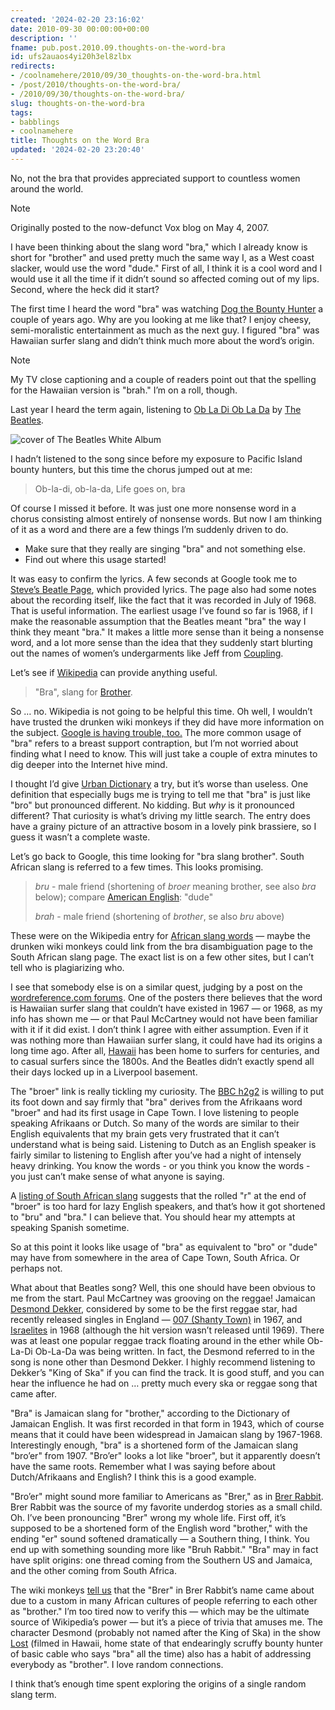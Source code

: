 ```yaml
---
created: '2024-02-20 23:16:02'
date: 2010-09-30 00:00:00+00:00
description: ''
fname: pub.post.2010.09.thoughts-on-the-word-bra
id: ufs2auaos4yi20h3el8zlbx
redirects:
- /coolnamehere/2010/09/30_thoughts-on-the-word-bra.html
- /post/2010/thoughts-on-the-word-bra/
- /2010/09/30/thoughts-on-the-word-bra/
slug: thoughts-on-the-word-bra
tags:
- babblings
- coolnamehere
title: Thoughts on the Word Bra
updated: '2024-02-20 23:20:40'
---
```


No, not the bra that provides appreciated support to countless women around the world.

> [!NOTE]
> Originally posted to the now-defunct Vox blog on May 4, 2007.

I have been thinking about the slang word "bra," which I already know is short for "brother" and used pretty much the same way I, as a West coast slacker, would use the word "dude." First of all, I think it is a cool word and I would use it all the time if it didn’t sound so affected coming out of my lips. Second, where the heck did it start?

The first time I heard the word "bra" was watching [Dog the Bounty Hunter](http://www.dogthebountyhunter.com) a couple of years ago. Why are you looking at me like that? I enjoy cheesy, semi-moralistic entertainment as much as the next guy. I figured "bra" was Hawaiian surfer slang and didn’t think much more about the word’s origin.

> [!NOTE]
> My TV close captioning and a couple of readers point out that the spelling for the Hawaiian version is "brah." I’m on a roll, though.

Last year I heard the term again, listening to [Ob La Di Ob La Da](https://song.link/i/1441133613) by [The Beatles](http://www.beatles.com).

![cover of The Beatles White Album](assets/img/2010/beatles-white-album.png "Pause for music")

I hadn’t listened to the song since before my exposure to Pacific Island bounty hunters, but this time the chorus jumped out at me:

> Ob-la-di, ob-la-da,
> Life goes on, bra

Of course I missed it before. It was just one more nonsense word in a chorus consisting almost entirely of nonsense words. But now I am thinking of it as a word and there are a few things I’m suddenly driven to do.

- Make sure that they really are singing "bra" and not something else.
- Find out where this usage started\!

It was easy to confirm the lyrics. A few seconds at Google took me to
[Steve’s Beatle Page](http://www.stevesbeatles.com/songs/ob_la_di_ob_la_da.asp), which provided lyrics. The page also had some notes about the recording itself, like the fact that it was recorded in July of 1968. That is useful information. The earliest usage I’ve found so far is 1968, if I make the reasonable assumption that the Beatles meant "bra" the way I think they meant "bra." It makes a little more sense than it being a nonsense word, and a lot more sense than the idea that they suddenly start blurting out the names of women’s undergarments like Jeff from [Coupling](http://www.imdb.com/title/tt0237123).

Let’s see if [Wikipedia](http://en.wikipedia.org/wiki/Bra) can provide anything useful.

> "Bra", slang for [Brother](http://en.wikipedia.org/wiki/Brother).

So … no. Wikipedia is not going to be helpful this time. Oh well, I wouldn’t have trusted the drunken wiki monkeys if they did have more information on the subject. [Google is having trouble, too.](http://www.google.com/search?q=define:bra) The more common usage of "bra" refers to a breast support contraption, but I’m not worried about finding what I need to know. This will just take a couple of extra minutes to dig deeper into the Internet hive mind.

I thought I’d give [Urban Dictionary](http://www.urbandictionary.com) a try, but it’s worse than useless. One definition that especially bugs me is trying to tell me that "bra" is just like "bro" but pronounced different. No kidding. But *why* is it pronounced different? That curiosity is what’s driving my little search. The entry does have a grainy picture of an attractive bosom in a lovely pink brassiere, so I guess it wasn’t a complete waste.

Let’s go back to Google, this time looking for "bra slang brother". South African slang is referred to a few times. This looks promising.

> *bru* - male friend (shortening of *broer* meaning brother, see also *bra* below); compare [American English](http://en.wikipedia.org/wiki/American_English): "dude"
>
> *brah* - male friend (shortening of *brother*, se also *bru* above)

These were on the Wikipedia entry for [African slang words](http://en.wikipedia.org/wiki/List_of_South_African_slang_words) — maybe the drunken wiki monkeys could link from the bra disambiguation page to the South African slang page. The exact list is on a few other sites, but I can’t tell who is plagiarizing who.

I see that somebody else is on a similar quest, judging by a post on the
[wordreference.com forums](http://forum.wordreference.com/showthread.php?t=481406). One of the posters there believes that the word is Hawaiian surfer slang that couldn’t have existed in 1967 — or 1968, as my info has shown me — or that Paul McCartney would not have been familiar with it if it did exist. I don’t think I agree with either assumption. Even if it was nothing more than Hawaiian surfer slang, it could have had its origins a long time ago. After all, [Hawaii](http://www.coffeetimes.com/surf.htm) has been home to surfers for centuries, and to casual surfers since the 1800s. And the Beatles didn’t exactly spend all their days locked up in a
Liverpool basement.

The "broer" link is really tickling my curiosity. The [BBC h2g2](http://www.bbc.co.uk/dna/h2g2/A4351402) is willing to put its foot down and say firmly that "bra" derives from the Afrikaans word "broer" and had its first usage in Cape Town. I love listening to people speaking Afrikaans or Dutch. So many of the words are similar to their English equivalents that my brain gets very frustrated that it can’t understand what is being said. Listening to Dutch as an English speaker is fairly similar to listening to English after you’ve had a night of intensely heavy drinking. You know the words - or you think you know the words - you just can’t make sense of what anyone is saying.

A [listing of South African slang](https://web.archive.org/web/20071212030749/http://www.wavescape.co.za/bot_bar/surfrikan/slang.html) suggests that the rolled "r" at the end of "broer" is too hard for lazy English speakers, and that’s how it got shortened to "bru" and "bra." I can believe that. You should hear my attempts at speaking Spanish sometime.

So at this point it looks like usage of "bra" as equivalent to "bro" or "dude" may have from somewhere in the area of Cape Town, South Africa. Or perhaps not.

What about that Beatles song? Well, this one should have been obvious to me from the start. Paul McCartney was grooving on the reggae\! Jamaican [Desmond Dekker](http://www.desmonddekker.com/), considered by some to be the first reggae star, had recently released singles in England — [007 (Shanty Town)](https://song.link/i/1147768992) in 1967, and [Israelites](https://song.link/i/1147769697) in 1968 (although the hit version wasn’t released until 1969). There was at least one popular reggae track floating around in the ether while Ob-La-Di Ob-La-Da was being written. In fact, the Desmond referred to in the song is none other than Desmond Dekker. I highly recommend listening to Dekker’s "King of Ska" if you can find the track. It is good stuff, and you can hear the influence he had on … pretty much every ska or reggae song that came after.

"Bra" is Jamaican slang for "brother," according to the Dictionary of Jamaican English. It was first recorded in that form in 1943, which of course means that it could have been widespread in Jamaican slang by 1967-1968. Interestingly enough, "bra" is a shortened form of the Jamaican slang "bro’er" from 1907. "Bro’er" looks a lot like "broer", but it apparently doesn’t have the same roots. Remember what I was saying before about Dutch/Afrikaans and English? I think this is a good example.

"Bro’er" might sound more familiar to Americans as "Brer," as in [Brer Rabbit](http://www.americanfolklore.net/brer-rabbit.html). Brer Rabbit was the source of my favorite underdog stories as a small child. Oh. I’ve been pronouncing "Brer" wrong my whole life. First off, it’s supposed to be a shortened form of the English word "brother," with the ending "er" sound softened dramatically — a Southern thing, I think. You end up with something sounding more like "Bruh Rabbit." "Bra" may in fact have split origins: one thread coming from the Southern US and Jamaica, and the other coming from South Africa.

The wiki monkeys [tell us](http://en.wikipedia.org/wiki/Br%27er_Rabbit) that the "Brer" in Brer Rabbit’s name came about due to a custom in many African cultures of people referring to each other as "brother." I’m too tired now to verify this — which may be the ultimate source of Wikipedia’s power — but it’s a piece of trivia that amuses me. The character Desmond (probably not named after the King of Ska) in the show [Lost](http://www.losttvshow.org) (filmed in Hawaii, home state of that endearingly scruffy bounty hunter of basic cable who says "bra" all the time) also has a habit of addressing everybody as "brother". I love random connections.

I think that’s enough time spent exploring the origins of a single random slang term.